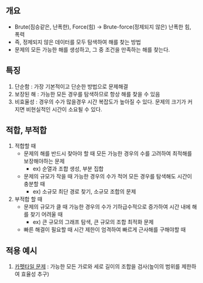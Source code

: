 ## 개요
- Brute(짐승같은, 난폭한), Force(힘) -> Brute-force(정제되지 않은) 난폭한 힘, 폭력
- 즉, 정제되지 않은 데이터를 모두 탐색하여 해를 찾는 방법
- 문제의 모든 가능한 해를 생성하고, 그 중 조건을 만족하는 해를 찾는다.

## 특징
1. 단순함 : 가장 기본적이고 단순한 방법으로 문제해결
2. 보장된 해 : 가능한 모든 경우를 탐색하므로 항상 해를 찾을 수 있음
3. 비효율성 : 경우의 수가 많을경우 시간 복잡도가 높아질 수 있다. 문제의 크기가 커지면 비현실적인 시간이 소요될 수 있다.

## 적합, 부적합
1. 적합할 때
    - 문제의 해를 반드시 찾아야 할 때
      모든 가능한 경우의 수를 고려하여 최적해를 보장해야하는 문제
      - ex) 순열과 조합 생성, 부분 집합
    - 문제의 규모가 작을 때
      가능한 경우의 수가 적어 모든 경우를 탐색해도 시간이 충분할 때
      - ex) 소규모 최단 경로 찾기, 소규모 조합의 문제
2. 부적합 할 때
    - 문제의 규모가 클 때
      가능한 경우의 수가 기하급수적으로 증가하여 시간 내에 해를 찾기 어려울 때
      - ex) 큰 규모의 그래프 탐색, 큰 규모의 조합 최적화 문제
    - 빠른 해결이 필요할 때
      시간 제한이 엄격하여 빠르게 근사해를 구해야할 때

## 적용 예시
1. [카펫타일 문제]([lv.2/완전탐색/카펫](https://github.com/jamm0316/programers-codingtest/tree/main/lv.2/%EC%99%84%EC%A0%84%ED%83%90%EC%83%89/%EC%B9%B4%ED%8E%AB)) : 가능한 모든 가로와 세로 길이의 조합을 검사(높이의 범위를 제한하여 효율성 추구)
